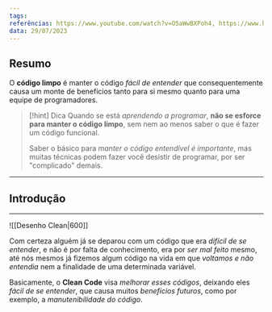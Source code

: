 ```yaml
---
tags: 
referências: https://www.youtube.com/watch?v=O5aWwBXPoh4, https://www.hostgator.com.br/blog/clean-code-o-que-e/, https://balta.io/artigos/clean-code
data: 29/07/2023
---
```

## Resumo

O **código limpo** é manter o código *fácil de entender* que consequentemente causa um monte de benefícios tanto para si mesmo quanto para uma equipe de programadores.

>[!hint] Dica
>Quando se está *aprendendo a programar*, **não se esforce para manter o código limpo**, sem nem ao menos saber o que é fazer um código funcional. 
>
>Saber o básico para *manter o código entendível é importante*, mas muitas técnicas podem fazer você desistir de programar, por ser "complicado" demais.

---
## Introdução
---

![[Desenho Clean|600]]

Com certeza alguém já se deparou com um código que era *difícil de se entender*, e não é por falta de conhecimento, era por *ser mal feito* mesmo, até nós mesmos já fizemos algum código na vida em que *voltamos e não entendia* nem a finalidade de uma determinada variável.

Basicamente, o **Clean Code** visa *melhorar esses códigos*, deixando eles *fácil de se entender*, que causa muitos *benefícios futuros*, como por exemplo, a *manutenibilidade do código*.


